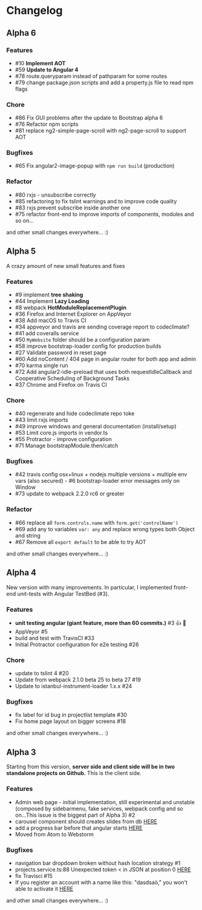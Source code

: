 # Changelog

## Alpha 6

### **Features**
- #10 **Implement AOT**
- #59 **Update to Angular 4**
- #78 route.queryparam instead of pathparam for some routes
- #79 change package.json scripts and add a property.js file to read npm flags

### **Chore**
- #86 Fix GUI problems after the update to Bootstrap alpha 6
- #76 Refactor npm scripts
- #81 replace ng2-simple-page-scroll with ng2-page-scroll to support AOT

### **Bugfixes**
- #65 Fix angular2-image-popup with `npm run build` (production)

### **Refactor**
- #80 rxjs - unsubscribe correctly
- #85 refactoring to fix tslint warnings and to improve code quality
- #83 rxjs prevent subscribe inside another one
- #75 refactor front-end to improve imports of components, modules and so on...

and other small changes everywhere... :)


## Alpha 5

A crazy amount of new small features and fixes

### **Features**
- #9 implement **tree shaking**
- #44 Implement **Lazy Loading**
- #8 webpack **HotModuleReplacementPlugin**
- #36 Firefox and Internet Explorer on AppVeyor
- #38 Add macOS to Travis CI
- #34 appveyor and travis are sending coverage report to codeclimate?
- #41 add coveralls service
- #50 `MyWebsite` folder should be a configuration param
- #58 improve bootstrap-loader config for production builds
- #27 Validate password in reset page
- #60 Add noContent / 404 page in angular router for both app and admin
- #70 karma single run
- #72 Add angular2-idle-preload that uses both requestIdleCallback and Cooperative Scheduling of Background Tasks
- #37 Chrome and Firefox on Travis CI

### **Chore**
- #40 regenerate and hide codeclimate repo toke
- #43 limit rxjs imports
- #49 improve windows and general documentation (install/setup)
- #53 Limit core.js imports in vendor.ts
- #55 Protractor - improve configuration
- #71 Manage bootstrapModule.then/catch

### **Bugfixes**
- #42 travis config osx+linux + nodejs multiple versions + multiple env vars (also secured)
- #6 bootstrap-loader error messages only on Window
- #73 update to webpack 2.2.0 rc6 or greater

### **Refactor**
- #66 replace all `form.controls.name` with `form.get('controlName')`
- #69 add any to variables `var: any` and replace wrong types both Object and string
- #67 Remove all `export default` to be able to try AOT

and other small changes everywhere... :)


## Alpha 4

New version with many improvements. In particular, I implemented front-end unit-tests with Angular TestBed (#3).

### **Features**
- **unit testing angular (giant feature, more than 60 commits.)** #3  👍 🥇
- AppVeyor #5
- build and test with TravisCI #33
- Initial Protractor configuration for e2e testing #26

### **Chore**
- update to tslint 4 #20
- Update from webpack 2.1.0 beta 25 to beta 27 #19
- Update to istanbul-instrument-loader 1.x.x #24

### **Bugfixes**
- fix label for id bug in projectlist template #30
- Fix home page layout on bigger screens #18

and other small changes everywhere... :)


## Alpha 3

Starting from this version, **server side and client side will be in two standalone projects on Github.**
This is the client side.

### **Features**
- Admin web page - initial implementation, still experimental and unstable (composed by sidebarmenu, fake services, webpack config and so on...This issue is the biggest part of Alpha 3) #2
- carousel component should creates slides from db [HERE](https://github.com/Ks89/My-MEAN-website-server/issues/7)
- add a progress bar before that angular starts [HERE](https://github.com/Ks89/My-MEAN-website-server/issues/5)
- Moved from Atom to Webstorm

### **Bugfixes**
- navigation bar dropdown broken without hash location strategy #1
- projects.service.ts:88 Unexpected token < in JSON at position 0 [HERE](https://github.com/Ks89/My-MEAN-website-server/issues/1)
- fix Travisci  #15
- If you register an account with a name like this: "dasdsaò," you won't able to activate it [HERE](https://github.com/Ks89/My-MEAN-website-server/issues/2)

and other small changes everywhere... :)